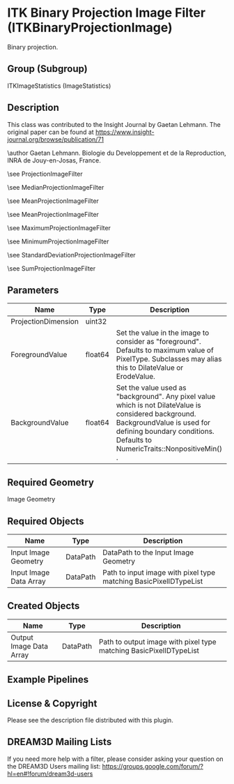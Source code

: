 # ITK Binary Projection Image Filter (ITKBinaryProjectionImage)

Binary projection.

## Group (Subgroup)

ITKImageStatistics (ImageStatistics)

## Description

This class was contributed to the Insight Journal by Gaetan Lehmann. The original paper can be found at https://www.insight-journal.org/browse/publication/71 

\author Gaetan Lehmann. Biologie du Developpement et de la Reproduction, INRA de Jouy-en-Josas, France.


\see ProjectionImageFilter 


\see MedianProjectionImageFilter 


\see MeanProjectionImageFilter 


\see MeanProjectionImageFilter 


\see MaximumProjectionImageFilter 


\see MinimumProjectionImageFilter 


\see StandardDeviationProjectionImageFilter 


\see SumProjectionImageFilter

## Parameters

| Name | Type | Description |
|------|------|-------------|
| ProjectionDimension | uint32 |  |
| ForegroundValue | float64 | Set the value in the image to consider as "foreground". Defaults to maximum value of PixelType. Subclasses may alias this to DilateValue or ErodeValue. |
| BackgroundValue | float64 | Set the value used as "background". Any pixel value which is not DilateValue is considered background. BackgroundValue is used for defining boundary conditions. Defaults to NumericTraits<PixelType>::NonpositiveMin() . |

## Required Geometry

Image Geometry

## Required Objects

| Name |Type | Description |
|-----|------|-------------|
| Input Image Geometry | DataPath | DataPath to the Input Image Geometry |
| Input Image Data Array | DataPath | Path to input image with pixel type matching BasicPixelIDTypeList |

## Created Objects

| Name |Type | Description |
|-----|------|-------------|
| Output Image Data Array | DataPath | Path to output image with pixel type matching BasicPixelIDTypeList |

## Example Pipelines


## License & Copyright

Please see the description file distributed with this plugin.


## DREAM3D Mailing Lists

If you need more help with a filter, please consider asking your question on the DREAM3D Users mailing list:
https://groups.google.com/forum/?hl=en#!forum/dream3d-users


